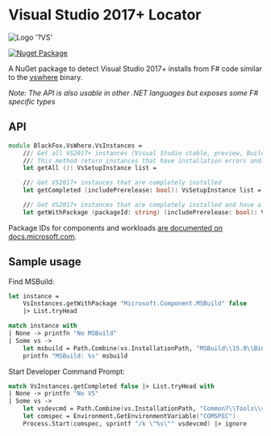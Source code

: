 # Visual Studio 2017+ Locator

![Logo '?VS'](https://raw.githubusercontent.com/vbfox/FoxSharp/master/src/BlackFox.VsWhere/Icon.png)

[![Nuget Package](https://img.shields.io/nuget/v/BlackFox.VsWhere.svg)](https://www.nuget.org/packages/BlackFox.VsWhere)

A NuGet package to detect Visual Studio 2017+ installs from F# code similar to the
[vswhere](https://github.com/Microsoft/vswhere) binary.

*Note: The API is also usable in other .NET languages but exposes some F# specific types*

## API

```fsharp
module BlackFox.VsWhere.VsInstances =
    /// Get all VS2017+ instances (Visual Studio stable, preview, Build tools, ...)
    /// This method return instances that have installation errors and pre-releases.
    let getAll (): VsSetupInstance list =

    /// Get VS2017+ instances that are completely installed
    let getCompleted (includePrerelease: bool): VsSetupInstance list =

    /// Get VS2017+ instances that are completely installed and have a specific package ID installed
    let getWithPackage (packageId: string) (includePrerelease: bool): VsSetupInstance list =
```

Package IDs for components and workloads [are documented on docs.microsoft.com](https://docs.microsoft.com/en-us/visualstudio/install/workload-component-id-vs-build-tools?view=vs-2017).

## Sample usage

Find MSBuild:

```fsharp
let instance =
    VsInstances.getWithPackage "Microsoft.Component.MSBuild" false
    |> List.tryHead

match instance with
| None -> printfn "No MSBuild"
| Some vs ->
    let msbuild = Path.Combine(vs.InstallationPath, "MSBuild\\15.0\\Bin\\MSBuild.exe")
    printfn "MSBuild: %s" msbuild
```

Start Developer Command Prompt:

```fsharp
match VsInstances.getCompleted false |> List.tryHead with
| None -> printfn "No VS"
| Some vs ->
    let vsdevcmd = Path.Combine(vs.InstallationPath, "Common7\\Tools\\vsdevcmd.bat")
    let comspec = Environment.GetEnvironmentVariable("COMSPEC")
    Process.Start(comspec, sprintf "/k \"%s\"" vsdevcmd) |> ignore
```
